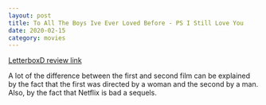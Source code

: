 ```yaml
---
layout: post
title: To All The Boys Ive Ever Loved Before - PS I Still Love You
date: 2020-02-15
category: movies
---
```

 
[LetterboxD review link](https://letterboxd.com/samarthbhaskar/film/to-all-the-boys-ps-i-still-love-you/)

A lot of the difference between the first and second film can be explained by the fact that the first was directed by a woman and the second by a man. Also, by the fact that Netflix is bad a sequels. 